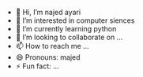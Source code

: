 - 👋 Hi, I’m najed ayari
- 👀 I’m interested in computer siences
- 🌱 I’m currently learning python
- 💞️ I’m looking to collaborate on ...
- 📫 How to reach me ...
- 😄 Pronouns: majed
- ⚡ Fun fact: ...

<!---
najedayar/najedayar is a ✨ special ✨ repository because its `README.md` (this file) appears on your GitHub profile.
You can click the Preview link to take a look at your changes.
--->
